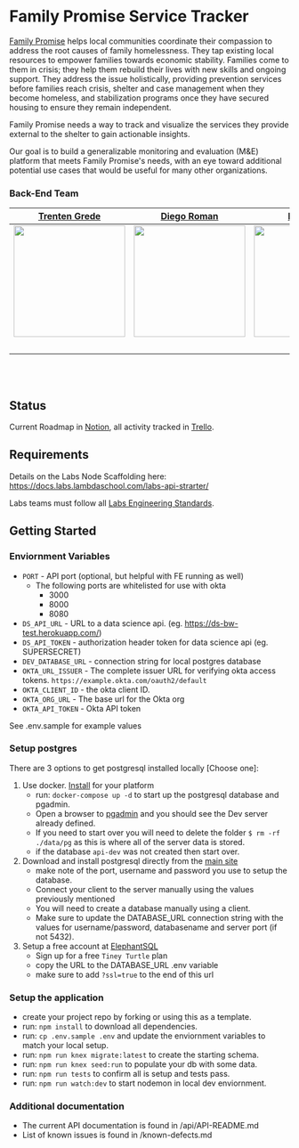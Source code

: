 # Family Promise Service Tracker

[Family Promise](https://familypromise.org/) helps local communities coordinate their compassion to address the root causes of family homelessness. They tap existing local resources to empower families towards economic stability. Families come to them in crisis; they help them rebuild their lives with new skills and ongoing support. They address the issue holistically, providing prevention services before families reach crisis, shelter and case management when they become homeless, and stabilization programs once they have secured housing to ensure they remain independent.

Family Promise needs a way to track and visualize the services they provide external to the shelter to gain actionable insights.

Our goal is to build a generalizable monitoring and evaluation (M&E) platform that meets Family Promise's needs, with an eye toward additional potential use cases that would be useful for many other organizations.


### Back-End Team
| [Trenten Grede](https://github.com/Tgrede) | [Diego Roman ](https://github.com/Diegormnv) | [Remy Vila](https://github.com/RemyVila) | [Declan Casey](https://github.com/declan-casey) | [Anthony Catanzariti](https://github.com/apcatanzariti) |
| --- | --- | --- | --- | --- |
| <img src="https://avatars.githubusercontent.com/u/15914068?s=400&u=0fc67f6a406f42024c30ba12a19778921ab755d4&v=4" width="200" align="center"/> | <img src="https://avatars.githubusercontent.com/u/72019243?v=4" width="200" align="center"/> | <img src="https://avatars.githubusercontent.com/u/71950482?v=4" width="200" align="center"/> | <img src="https://avatars.githubusercontent.com/u/73033132?v=4" width="200" align="center"/> |  <img src="https://avatars.githubusercontent.com/u/74742085?v=4" width="200" align="center"/> |
| [ <img src="https://static.licdn.com/sc/h/al2o9zrvru7aqj8e1x2rzsrca" width="15">](https://www.linkedin.com/in/trenteng/) [<img src="https://github.com/favicon.ico" width="15"> ](https://github.com/Tgrede) | [ <img src="https://static.licdn.com/sc/h/al2o9zrvru7aqj8e1x2rzsrca" width="15">]( https://www.linkedin.com/in/diego-roman-743897142/) [<img src="https://github.com/favicon.ico" width="15"> ](https://github.com/Diegormnv) | [ <img src="https://static.licdn.com/sc/h/al2o9zrvru7aqj8e1x2rzsrca" width="15">](https://www.linkedin.com/in/remy-vila-657514134/) [<img src="https://github.com/favicon.ico" width="15"> ](https://github.com/RemyVila) | [ <img src="https://static.licdn.com/sc/h/al2o9zrvru7aqj8e1x2rzsrca" width="15">](https://www.linkedin.com/in/declan-casey-63bb431bb/) [<img src="https://github.com/favicon.ico" width="15"> ](https://github.com/declan-casey) | [ <img src="https://static.licdn.com/sc/h/al2o9zrvru7aqj8e1x2rzsrca" width="15">](https://www.linkedin.com/in/anthony-catanzariti/) [<img src="https://github.com/favicon.ico" width="15"> ](https://github.com/apcatanzariti) |
<br>
<br>

## Status
Current Roadmap in [Notion](https://www.notion.so/Roadmap-Family-Promise-Service-Tracker-Labs-34-cfc13e83f2e849c98056fee3890c9272), all activity tracked in [Trello](https://trello.com/b/48DG97Ae/labs-34-family-promise-service-tracker-team-b).

## Requirements
Details on the Labs Node Scaffolding here: <https://docs.labs.lambdaschool.com/labs-api-strarter/>

Labs teams must follow all [Labs Engineering Standards](https://labs.lambdaschool.com/topics/node-js/).


## Getting Started

### Enviornment Variables

- `PORT` - API port (optional, but helpful with FE running as well)
  - The following ports are whitelisted for use with okta
    - 3000
    - 8000
    - 8080
- `DS_API_URL` - URL to a data science api. (eg. <https://ds-bw-test.herokuapp.com/>)
- `DS_API_TOKEN` - authorization header token for data science api (eg. SUPERSECRET)
- `DEV_DATABASE_URL` - connection string for local postgres database
- `OKTA_URL_ISSUER` - The complete issuer URL for verifying okta access tokens. `https://example.okta.com/oauth2/default`
- `OKTA_CLIENT_ID` - the okta client ID.
- `OKTA_ORG_URL` - The base url for the Okta org
- `OKTA_API_TOKEN` - Okta API token

See .env.sample for example values

### Setup postgres

There are 3 options to get postgresql installed locally [Choose one]:

1. Use docker. [Install](https://docs.docker.com/get-docker/) for your platform
    - run: `docker-compose up -d` to start up the postgresql database and pgadmin.
    - Open a browser to [pgadmin](http://localhost:5050/) and you should see the Dev server already defined.
    - If you need to start over you will need to delete the folder `$ rm -rf ./data/pg` as this is where all of the server data is stored.
    - if the database `api-dev` was not created then start over.
2. Download and install postgresql directly from the [main site](https://www.postgresql.org/download/)
    - make note of the port, username and password you use to setup the database.
    - Connect your client to the server manually using the values previously mentioned
    - You will need to create a database manually using a client.
    - Make sure to update the DATABASE_URL connection string with the values for username/password, databasename and server port (if not 5432).
3. Setup a free account at [ElephantSQL](https://www.elephantsql.com/plans.html)
    - Sign up for a free `Tiney Turtle` plan
    - copy the URL to the DATABASE_URL .env variable
    - make sure to add `?ssl=true` to the end of this url

### Setup the application

- create your project repo by forking or using this as a template.
- run: `npm install` to download all dependencies.
- run: `cp .env.sample .env` and update the enviornment variables to match your local setup.
- run: `npm run knex migrate:latest` to create the starting schema.
- run: `npm run knex seed:run` to populate your db with some data.
- run: `npm run tests` to confirm all is setup and tests pass.
- run: `npm run watch:dev` to start nodemon in local dev enviornment.

### Additional documentation
- The current API documentation is found in /api/API-README.md
- List of known issues is found in /known-defects.md

